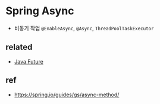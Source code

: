 # Spring Async
- 비동기 작업 `@EnableAsync`, `@Async`, `ThreadPoolTaskExecutor`

## related
- [Java Future](/mib/java/future)

## ref
- https://spring.io/guides/gs/async-method/
